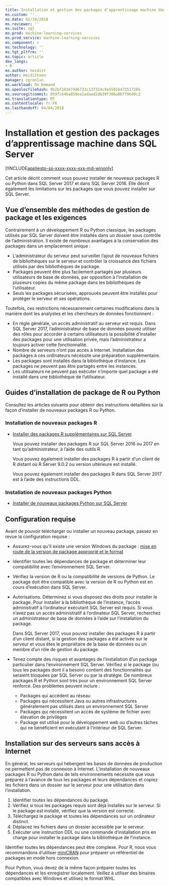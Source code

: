 ```yaml
---
title: Installation et gestion des packages d’apprentissage machine dans SQL Server | Documents Microsoft
ms.custom: ''
ms.date: 02/19/2018
ms.reviewer: ''
ms.suite: sql
ms.prod: machine-learning-services
ms.prod_service: machine-learning-services
ms.component: r
ms.technology: ''
ms.tgt_pltfrm: ''
ms.topic: article
dev_langs:
- R
ms.author: heidist
author: HeidiSteen
manager: cgronlun
ms.workload: On Demand
ms.openlocfilehash: 9b2bf101674d6733c137324c9e5581647251726b
ms.sourcegitcommit: 059fc64ba858ea2adaad2db39f306a8bff9649c2
ms.translationtype: MT
ms.contentlocale: fr-FR
ms.lasthandoff: 04/04/2018
---
```

# <a name="installing-and-managing-machine-learning-packages-in-sql-server"></a>Installation et gestion des packages d’apprentissage machine dans SQL Server
[!INCLUDE[appliesto-ss-xxxx-xxxx-xxx-md-winonly](../../includes/appliesto-ss-xxxx-xxxx-xxx-md-winonly.md)]

Cet article décrit comment vous pouvez installer de nouveaux packages R ou Python dans SQL Server 2017 et dans SQL Server 2016. Elle décrit également les limitations sur les packages que vous pouvez installer sur SQL Server.

## <a name="overview-of-package-management-methods-and-requirements"></a>Vue d’ensemble des méthodes de gestion de package et les exigences

Contrairement à un développement R ou Python classique, les packages utilisés par SQL Server doivent être installés dans un dossier sous contrôle de l’administration. Il existe de nombreux avantages à la conservation des packages dans un emplacement unique :

+ L’administrateur du serveur peut surveiller l’ajout de nouveaux fichiers de bibliothèques sur le serveur et contrôler la croissance des fichiers utilisés par des bibliothèques de package. 
+ Packages peuvent être plus facilement partagés par plusieurs utilisateurs de base de données, par opposition à l’installation de plusieurs copies du même package dans les bibliothèques de l’utilisateur.
+ Seuls les packages sécurisées, approuvés peuvent être installés pour protéger le serveur et ses opérations.

Toutefois, ces restrictions nécessairement certaines modifications dans la manière dont les analystes et les chercheurs de données fonctionnent :

+ En règle générale, un accès administratif au serveur est requis. Dans SQL Server 2017, l’administrateur de base de données pouvez utiliser des rôles pour accorder à certains utilisateurs la possibilité d’installer des packages pour une utilisation privée, mais l’administrateur a toujours activer cette fonctionnalité.
+ Nombre de serveurs n’ont pas accès à Internet. Installation des packages à ces ordinateurs nécessite une préparation supplémentaire.
+ Les packages sont installés dans la bibliothèque d’instance. Les packages ne peuvent pas être partagés entre les instances.
+ Les utilisateurs ne peuvent pas exécuter n’importe quel package a été installé dans une bibliothèque de l’utilisateur.

## <a name="package-installation-guides-for-r-or-python"></a>Guides d’installation de package de R ou Python

Consultez les articles suivants pour obtenir des instructions détaillées sur la façon d’installer de nouveaux packages R ou Python. 

### <a name="install-new-r-packages"></a>Installation de nouveaux packages R

+ [Installer des packages R supplémentaires sur SQL Server](install-additional-r-packages-on-sql-server.md)

    Vous pouvez installer des packages R sur SQL Server 2016 ou 2017 en tant qu’administrateur, à l’aide des outils R.

    Vous pouvez également installer des packages R à partir d’un client de R distant où R Server 9.0.2 ou version ultérieure est installé.

    Vous pouvez également installer des packages R dans SQL Server 2017 est à l’aide des instructions DDL.

### <a name="install-new-python-packages"></a>Installation de nouveaux packages Python

+ [Installer de nouveaux packages Python sur SQL Server](../python/install-additional-python-packages-on-sql-server.md)

## <a name="prerequisites"></a>Configuration requise

Avant de pouvoir télécharger ou installer un nouveau package, passez en revue la configuration requise :

+ Assurez-vous qu’il existe une version Windows du package : [mise en route de la version de package approprié et le format](#packageVersion)

+ Identifier toutes les dépendances de package et déterminer leur compatibilité avec l’environnement SQL Server.

+ Vérifiez la version de R ou la compatibilité de versions de Python. Le package doit être compatible avec la version de R ou Python est en cours d’exécution dans SQL Server.

+ Autorisations. Déterminez si vous disposez des droits pour installer le package. Pour installer à la bibliothèque de l’instance, l’accès administratif à l’ordinateur exécutant SQL Server est requis. Si vous n’avez pas un accès administratif à l’ordinateur SQL Server, recherchez un administrateur de base de données à l’aide sur l’installation du package.

    Dans SQL Server 2017, vous pouvez installer des packages R à partir d’un client distant, si la gestion des packages a été activée sur le serveur et vous êtes le propriétaire de la base de données ou un membre d’un rôle de gestion du package.

+ Tenez compte des risques et avantages de l’installation d’un package particulier dans l’environnement SQL Server. Vérifiez si le package (ou tous les packages dont il a besoin) contient des fonctionnalités qui seraient bloquées par SQL Server ou par la stratégie. De nombreux packages R et Python sont très pour un environnement SQL Server renforcé. Des problèmes peuvent inclure :

    - Packages qui accèdent au réseau
    - Packages qui nécessitent Java ou autres infrastructures généralement pas utilisés dans un environnement SQL Server
    - Packages qui nécessitent un accès de système de fichier avec élévation de privilèges
    - Package est utilisé pour le développement web ou d’autres tâches qui ne bénéficient en exécutant à l’intérieur de SQL Server.

## <a name="installation-on-servers-with-no-internet-access"></a>Installation sur des serveurs sans accès à Internet

En général, les serveurs qui hébergent les bases de données de production ne permettent pas de connexion à Internet. L’installation de nouveaux packages R ou Python dans de tels environnements nécessite que vous préparez à l’avance de tous les packages et leurs dépendances et copiez les fichiers dans un dossier sur le serveur pour une utilisation dans l’installation.

1. Identifier toutes les dépendances du package. 
2. Vérifiez si tous les packages requis sont déjà installés sur le serveur. Si le package est installé, vérifiez que la version est correcte.
3. Téléchargez le package et toutes les dépendances sur un ordinateur distinct.
4. Déplacez les fichiers dans un dossier accessible par le serveur.
5. Exécuter une instruction DDL ou une commande d’installation pris en charge pour installer le package dans la bibliothèque de l’instance.

Identifier toutes les dépendances peut être complexe. Pour R, nous vous recommandons d’utiliser [miniCRAN](create-a-local-package-repository-using-minicran.md) pour préparer un référentiel de packages en mode hors connexion.

Pour Python, vous devez de la même façon préparer toutes les dépendances et les enregistrer localement. Veillez à utiliser des binaires compatibles avec Windows et utilisez le format WHL.
